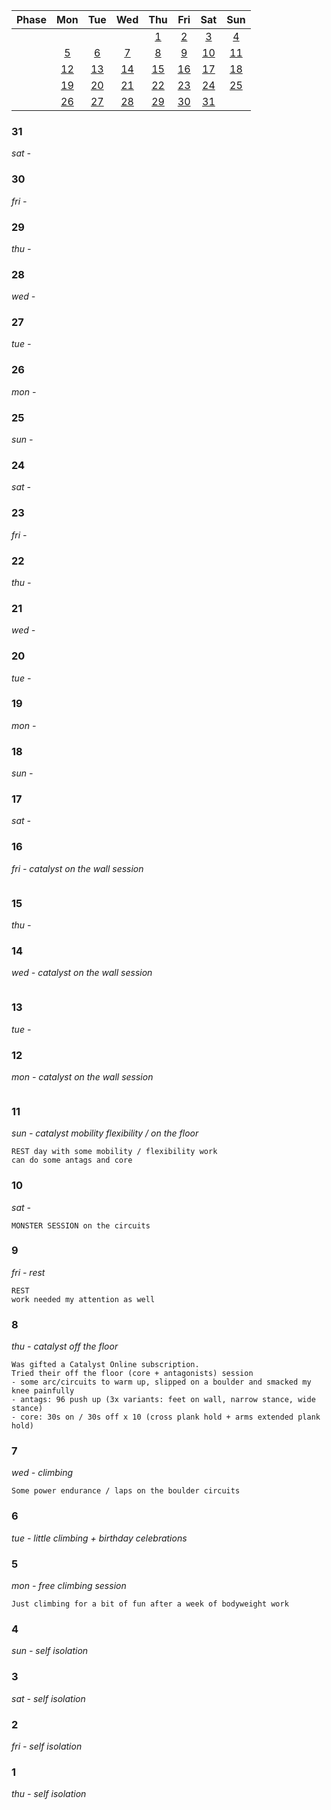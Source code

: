| Phase| Mon | Tue | Wed | Thu | Fri | Sat | Sun|
|:-:|:-:|:-:|:-:|:-:|:-:|:-:|:-:|
| | | | | [1](#1)| [2](#2)| [3](#3)| [4](#4)|
| | [5](#5)| [6](#6)| [7](#7)| [8](#8)| [9](#9)| [10](#10)| [11](#11)|
| | [12](#12)| [13](#13)| [14](#14)| [15](#15)| [16](#16)| [17](#17)| [18](#18)|
| | [19](#19)| [20](#20)| [21](#21)| [22](#22)| [23](#23)| [24](#24)| [25](#25)|
| | [26](#26)| [27](#27)| [28](#28)| [29](#29)| [30](#30)| [31](#31)| |


### 31
*sat -*

### 30
*fri -*

### 29
*thu -*

### 28
*wed -*

### 27
*tue -*

### 26
*mon -*

### 25
*sun -*

### 24
*sat -*

### 23
*fri -*

### 22
*thu -*

### 21
*wed -*

### 20
*tue -*

### 19
*mon -*

### 18
*sun -*

### 17
*sat -*

### 16
*fri - catalyst on the wall session*

```
```

### 15
*thu -*

### 14
*wed - catalyst on the wall session*

```
```

### 13
*tue -*

### 12
*mon - catalyst on the wall session*

```
```

### 11
*sun - catalyst mobility flexibility / on the floor*

```
REST day with some mobility / flexibility work
can do some antags and core
```

### 10
*sat -*

```
MONSTER SESSION on the circuits
```

### 9
*fri - rest*

```
REST
work needed my attention as well
```

### 8
*thu - catalyst off the floor*

```
Was gifted a Catalyst Online subscription.
Tried their off the floor (core + antagonists) session
- some arc/circuits to warm up, slipped on a boulder and smacked my knee painfully
- antags: 96 push up (3x variants: feet on wall, narrow stance, wide stance)
- core: 30s on / 30s off x 10 (cross plank hold + arms extended plank hold)
```

### 7
*wed - climbing*

```
Some power endurance / laps on the boulder circuits
```

### 6
*tue - little climbing + birthday celebrations*

### 5
*mon - free climbing session*

```
Just climbing for a bit of fun after a week of bodyweight work
```

### 4
*sun - self isolation*

### 3
*sat - self isolation*

### 2
*fri - self isolation*

### 1
*thu - self isolation*


